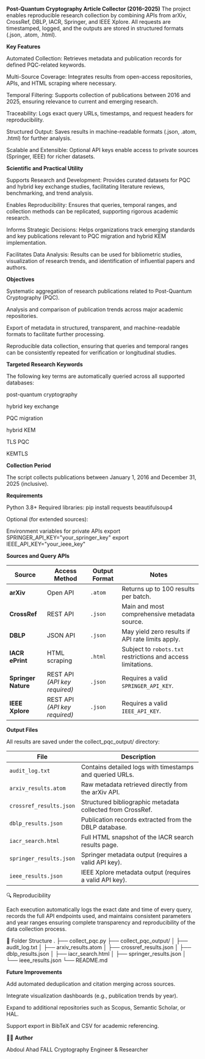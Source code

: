 **Post-Quantum Cryptography Article Collector (2016–2025)**
The project enables reproducible research collection by combining APIs from arXiv, CrossRef, DBLP, IACR, Springer, and IEEE Xplore.
All requests are timestamped, logged, and the outputs are stored in structured formats (.json, .atom, .html).


**Key Features**

Automated Collection: Retrieves metadata and publication records for defined PQC-related keywords.

Multi-Source Coverage: Integrates results from open-access repositories, APIs, and HTML scraping where necessary.

Temporal Filtering: Supports collection of publications between 2016 and 2025, ensuring relevance to current and emerging research.

Traceability: Logs exact query URLs, timestamps, and request headers for reproducibility.

Structured Output: Saves results in machine-readable formats (.json, .atom, .html) for further analysis.

Scalable and Extensible: Optional API keys enable access to private sources (Springer, IEEE) for richer datasets.

**Scientific and Practical Utility**

Supports Research and Development: Provides curated datasets for PQC and hybrid key exchange studies, facilitating literature reviews, benchmarking, and trend analysis.

Enables Reproducibility: Ensures that queries, temporal ranges, and collection methods can be replicated, supporting rigorous academic research.

Informs Strategic Decisions: Helps organizations track emerging standards and key publications relevant to PQC migration and hybrid KEM implementation.

Facilitates Data Analysis: Results can be used for bibliometric studies, visualization of research trends, and identification of influential papers and authors.

**Objectives**

Systematic aggregation of research publications related to Post-Quantum Cryptography (PQC).

Analysis and comparison of publication trends across major academic repositories.

Export of metadata in structured, transparent, and machine-readable formats to facilitate further processing.

Reproducible data collection, ensuring that queries and temporal ranges can be consistently repeated for verification or longitudinal studies.

**Targeted Research Keywords**

The following key terms are automatically queried across all supported databases:

post-quantum cryptography

hybrid key exchange

PQC migration

hybrid KEM

TLS PQC

KEMTLS

**Collection Period**

The script collects publications between January 1, 2016 and December 31, 2025 (inclusive).

**Requirements**

Python 3.8+
Required libraries:
pip install requests beautifulsoup4

Optional (for extended sources):

Environment variables for private APIs
export SPRINGER_API_KEY="your_springer_key"
export IEEE_API_KEY="your_ieee_key"

**Sources and Query APIs**

| **Source**          | **Access Method**             | **Output Format** | **Notes**                                                    |
| ------------------- | ----------------------------- | ----------------- | ------------------------------------------------------------ |
| **arXiv**           | Open API                      | `.atom`           | Returns up to 100 results per batch.                         |
| **CrossRef**        | REST API                      | `.json`           | Main and most comprehensive metadata source.                 |
| **DBLP**            | JSON API                      | `.json`           | May yield zero results if API rate limits apply.             |
| **IACR ePrint**     | HTML scraping                 | `.html`           | Subject to `robots.txt` restrictions and access limitations. |
| **Springer Nature** | REST API *(API key required)* | `.json`           | Requires a valid `SPRINGER_API_KEY`.                         |
| **IEEE Xplore**     | REST API *(API key required)* | `.json`           | Requires a valid `IEEE_API_KEY`.                             |


**Output Files**

All results are saved under the collect_pqc_output/ directory:

| **File**                | **Description**                                            |
| ----------------------- | ---------------------------------------------------------- |
| `audit_log.txt`         | Contains detailed logs with timestamps and queried URLs.   |
| `arxiv_results.atom`    | Raw metadata retrieved directly from the arXiv API.        |
| `crossref_results.json` | Structured bibliographic metadata collected from CrossRef. |
| `dblp_results.json`     | Publication records extracted from the DBLP database.      |
| `iacr_search.html`      | Full HTML snapshot of the IACR search results page.        |
| `springer_results.json` | Springer metadata output (requires a valid API key).       |
| `ieee_results.json`     | IEEE Xplore metadata output (requires a valid API key).    |



🔍 Reproducibility

Each execution automatically logs the exact date and time of every query, records the full API endpoints used, and maintains consistent parameters and year ranges ensuring complete transparency and reproducibility of the data collection process.

🧱 Folder Structure
.
├── collect_pqc.py
├── collect_pqc_output/
│   ├── audit_log.txt
│   ├── arxiv_results.atom
│   ├── crossref_results.json
│   ├── dblp_results.json
│   ├── iacr_search.html
│   ├── springer_results.json
│   └── ieee_results.json
└── README.md

**Future Improvements**

Add automated deduplication and citation merging across sources.

Integrate visualization dashboards (e.g., publication trends by year).

Expand to additional repositories such as Scopus, Semantic Scholar, or HAL.

Support export in BibTeX and CSV for academic referencing.

🧑‍💻 **Author**

Abdoul Ahad FALL
Cryptography Engineer & Researcher
